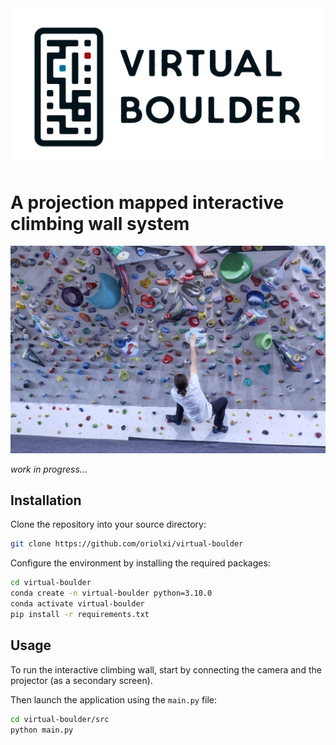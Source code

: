 <img src="https://github.com/oriolxi/Virtual-Boulder/blob/main/docs/virtual_boulder.png?raw=true" alt="drawing" width="600"/>

# A projection mapped interactive climbing wall system

<img src="https://github.com/oriolxi/Virtual-Boulder/blob/main/docs/wall_preview.jpg?raw=true" alt="drawing" width="600"/>

*work in progress...*

## Installation

Clone the repository into your source directory:

```bash
git clone https://github.com/oriolxi/virtual-boulder
```

Configure the environment by installing the required packages:

```bash
cd virtual-boulder
conda create -n virtual-boulder python=3.10.0
conda activate virtual-boulder
pip install -r requirements.txt
```

## Usage

To run the interactive climbing wall, start by connecting the camera and the projector (as a secondary screen). 

Then launch the application using the `main.py` file:

```bash
cd virtual-boulder/src
python main.py
```
